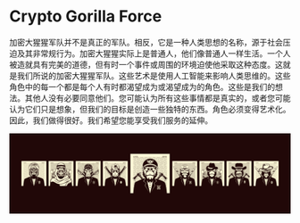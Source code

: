 # Crypto Gorilla Force

加密大猩猩军队并不是真正的军队。相反，它是一种人类思想的名称，源于社会压迫及其非常规行为。加密大猩猩实际上是普通人，他们像普通人一样生活。一个人被造就具有完美的道德，但有时一个事件或周围的环境迫使他采取这种态度。这就是我们所说的加密大猩猩军队。这些艺术是使用人工智能来影响人类思维的。这些角色中的每一个都是每个人有时都渴望成为或渴望成为的角色。这些是我们的想法。其他人没有必要同意他们。您可能认为所有这些事情都是真实的，或者您可能认为它们只是想象，但我们的目标是创造一些独特的东西。角色必须变得艺术化。因此，我们做得很好。我们希望您能享受我们服务的延伸。

![NFT](unnamed.png)
